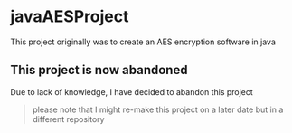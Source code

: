 # javaAESProject
This project originally was to create an AES encryption software in java
## **This project is now abandoned**
Due to lack of knowledge, I have decided to abandon this project
>please note that I might re-make this project on a later date but in a different repository
